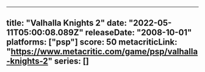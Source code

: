 
---
title: "Valhalla Knights 2"
date: "2022-05-11T05:00:08.089Z"
releaseDate: "2008-10-01"
platforms: ["psp"]
score: 50
metacriticLink: "https://www.metacritic.com/game/psp/valhalla-knights-2"
series: []
---
